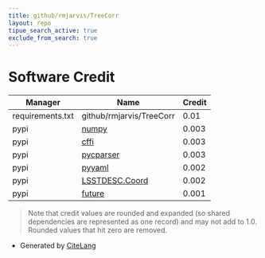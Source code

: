 ```yaml
---
title: github/rmjarvis/TreeCorr
layout: repo
tipue_search_active: true
exclude_from_search: true
---
```

# Software Credit

|Manager|Name|Credit|
|-------|----|------|
|requirements.txt|github/rmjarvis/TreeCorr|0.01|
|pypi|[numpy](https://www.numpy.org)|0.003|
|pypi|[cffi](http://cffi.readthedocs.org)|0.003|
|pypi|[pycparser](https://github.com/eliben/pycparser)|0.003|
|pypi|[pyyaml](https://pyyaml.org/)|0.002|
|pypi|[LSSTDESC.Coord](https://github.com/LSSTDESC/Coord)|0.002|
|pypi|[future](https://python-future.org)|0.001|


> Note that credit values are rounded and expanded (so shared dependencies are represented as one record) and may not add to 1.0. Rounded values that hit zero are removed.


- Generated by [CiteLang](https://github.com/vsoch/citelang)
